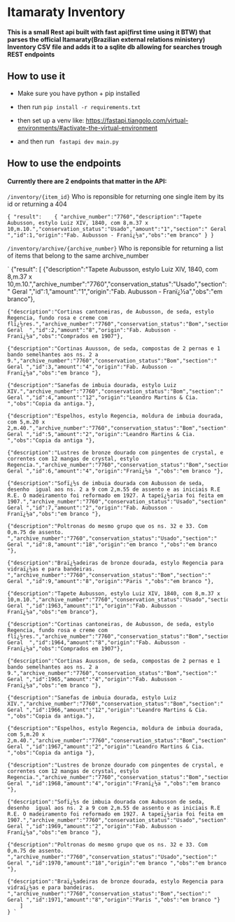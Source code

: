 # Itamaraty Inventory

#### This is a small Rest api built with fast api(first time using it BTW) that parses the official Itamaraty(Brazilian external relations ministery) Inventory CSV file and adds it to a sqlite db allowing for searches trough REST endpoints

## How to use it
- Make sure you have python + pip installed
- then run 
    ` pip install -r requirements.txt `
- then set up a venv like: https://fastapi.tiangolo.com/virtual-environments/#activate-the-virtual-environment

- and then run ` fastapi dev main.py`

## How to use the endpoints
#### Currently there are 2 endpoints that matter in the API:

` /inventory/{item_id} `
Who is reponsible for returning one single item by its id or returning a 404

` {
    "result":    {
        "archive_number":"7760","description":"Tapete Aubusson, estylo Luiz XIV, 1840, com 8,m.37 x 10,m.10.","conservation_status":"Usado","amount":"1","section":" Geral ","id":1,"origin":"Fab. Aubusson - Franï¿½a","obs":"em branco"
    }
} `

` /inventory/archive/{archive_number} `
Who is reponsible for returning a list of items that belong to the same archive_number

` {"result":
[
    {"description":"Tapete Aubusson, estylo Luiz XIV, 1840, com 8,m.37 x 10,m.10.","archive_number":"7760","conservation_status":"Usado","section":" Geral ","id":1,"amount":"1","origin":"Fab. Aubusson - Franï¿½a","obs":"em branco"},

    {"description":"Cortinas cantoneiras, de Aubusson, de seda, estylo Regencia, fundo rosa e creme com flï¿½res.","archive_number":"7760","conservation_status":"Bom","section":" Geral  ","id":2,"amount":"8","origin":"Fab. Aubusson - Franï¿½a","obs":"Comprados em 1907"},
    
    {"description":"Cortinas Auusson, de seda, compostas de 2 pernas e 1 bando semelhantes aos ns. 2 a 9.","archive_number":"7760","conservation_status":"Bom","section":" Geral ","id":3,"amount":"4","origin":"Fab. Aubusson - Franï¿½a","obs":"em branco "},
    
    {"description":"Sanefas de imbuia dourada, estylo Luiz XIV.","archive_number":"7760","conservation_status":"Bom","section":" Geral ","id":4,"amount":"12","origin":"Leandro Martins & Cia. ","obs":"Copia da antiga."},
    
    {"description":"Espelhos, estylo Regencia, moldura de imbuia dourada, com 5,m.20 x 2,m.40.","archive_number":"7760","conservation_status":"Bom","section":" Geral ","id":5,"amount":"2","origin":"Leandro Martins & Cia. ","obs":"Copia da antiga "},
    
    {"description":"Lustres de bronze dourado com pingentes de crystal, e correntes com 12 mangas de crystal, estylo Regencia.","archive_number":"7760","conservation_status":"Bom","section":" Geral ","id":6,"amount":"4","origin":"Franï¿½a ","obs":"em branco "},
    
    {"description":"Sofï¿½s de imbuia dourada com Aubusson de seda, desenho  igual aos ns. 2 a 9 com 2,m.55 de assento e as iniciais R.E R.E. O madeiramento foi reformado em 1927. A tapeï¿½aria foi feita em 1907.","archive_number":"7760","conservation_status":"Usado","section":" Geral ","id":7,"amount":"2","origin":"Fab. Aubusson - Franï¿½a","obs":"em branco "},
    
    {"description":"Poltronas do mesmo grupo que os ns. 32 e 33. Com 0,m.75 de assento. ","archive_number":"7760","conservation_status":"Usado","section":" Geral ","id":8,"amount":"18","origin":"em branco ","obs":"em branco "},
    
    {"description":"Braï¿½adeiras de bronze dourada, estylo Regencia para vidraï¿½as e para bandeiras. ","archive_number":"7760","conservation_status":"Bom","section":" Geral ","id":9,"amount":"8","origin":"Paris ","obs":"em branco "},
    
    {"description":"Tapete Aubusson, estylo Luiz XIV, 1840, com 8,m.37 x 10,m.10.","archive_number":"7760","conservation_status":"Usado","section":" Geral ","id":1963,"amount":"1","origin":"Fab. Aubusson - Franï¿½a","obs":"em branco"},
    
    {"description":"Cortinas cantoneiras, de Aubusson, de seda, estylo Regencia, fundo rosa e creme com flï¿½res.","archive_number":"7760","conservation_status":"Bom","section":" Geral  ","id":1964,"amount":"8","origin":"Fab. Aubusson - Franï¿½a","obs":"Comprados em 1907"},
    
    {"description":"Cortinas Auusson, de seda, compostas de 2 pernas e 1 bando semelhantes aos ns. 2 a 9.","archive_number":"7760","conservation_status":"Bom","section":" Geral ","id":1965,"amount":"4","origin":"Fab. Aubusson - Franï¿½a","obs":"em branco "},
    
    {"description":"Sanefas de imbuia dourada, estylo Luiz XIV.","archive_number":"7760","conservation_status":"Bom","section":" Geral ","id":1966,"amount":"12","origin":"Leandro Martins & Cia. ","obs":"Copia da antiga."},
    
    {"description":"Espelhos, estylo Regencia, moldura de imbuia dourada, com 5,m.20 x 2,m.40.","archive_number":"7760","conservation_status":"Bom","section":" Geral ","id":1967,"amount":"2","origin":"Leandro Martins & Cia. ","obs":"Copia da antiga "},
    
    {"description":"Lustres de bronze dourado com pingentes de crystal, e correntes com 12 mangas de crystal, estylo Regencia.","archive_number":"7760","conservation_status":"Bom","section":" Geral ","id":1968,"amount":"4","origin":"Franï¿½a ","obs":"em branco "},
    
    {"description":"Sofï¿½s de imbuia dourada com Aubusson de seda, desenho  igual aos ns. 2 a 9 com 2,m.55 de assento e as iniciais R.E R.E. O madeiramento foi reformado em 1927. A tapeï¿½aria foi feita em 1907.","archive_number":"7760","conservation_status":"Usado","section":" Geral ","id":1969,"amount":"2","origin":"Fab. Aubusson - Franï¿½a","obs":"em branco "},
    
    {"description":"Poltronas do mesmo grupo que os ns. 32 e 33. Com 0,m.75 de assento. ","archive_number":"7760","conservation_status":"Usado","section":" Geral ","id":1970,"amount":"18","origin":"em branco ","obs":"em branco "},
    
    {"description":"Braï¿½adeiras de bronze dourada, estylo Regencia para vidraï¿½as e para bandeiras. ","archive_number":"7760","conservation_status":"Bom","section":" Geral ","id":1971,"amount":"8","origin":"Paris ","obs":"em branco "}
        ]   
    } `